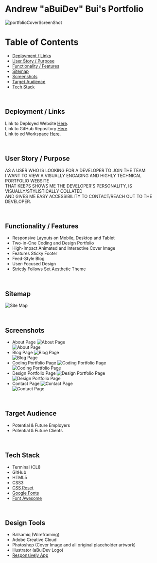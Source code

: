 # Andrew "aBuiDev" Bui's Portfolio

![portfolioCoverScreenShot](./images/screenShotMainPage.jpg)

# Table of Contents

* [Deployment / Links](#Deployment)
* [User Story / Purpose](#User-Story-/-Purpose)
* [Functionality / Features](#Functionality-/-Features)
* [Sitemap](#Sitemap)
* [Screenshots](#Screenshots)
* [Target Audience](#Target-Audience)
* [Tech Stack](#Tech-Stack)

<br>

## Deployment / Links
Link to Deployed Website [Here](https://youtu.be/6xd0MWG57CA). <br>
Link to GitHub Repository [Here](https://github.com/aBuiDev/aBuiDevPortfolio.git). <br>
Link to ed Workspace [Here](https://edstem.org/courses/4464/workspaces/pYhSpI78iu48yZkAOxngxYyzWQ3WZ0AW). <br>

<br>

## User Story / Purpose

AS A USER WHO IS LOOKING FOR A DEVELOPER TO JOIN THE TEAM <br>
I WANT TO VIEW A VISUALLY ENGAGING AND HIGHLY TECHNICAL PORTFOLIO WEBSITE <br>
THAT KEEPS SHOWS ME THE DEVELOPER'S PERSONALITY, IS VISUALLY/STYLISTICALLY COLLATED <br>
AND GIVES ME EASY ACCESSIBILITY TO CONTACT/REACH OUT TO THE DEVELOPER. <br> 

<br>

## Functionality / Features

* Responsive Layouts on Mobile, Desktop and Tablet
* Two-in-One Coding and Design Portfolio
* High-Impact Animated and Interactive Cover Image
* Features Sticky Footer
* Feed-Style Blog
* User-Focused Design
* Strictly Follows Set Aesthetic Theme

<br>

## Sitemap

![Site Map](./images/screenShotSiteMap.jpg)

<br>

## Screenshots

* About Page
![About Page](./images/screenShotAboutPage.jpg) <br>
![About Page](./images/screenShotAboutPageResponsive.jpg) <br>
* Blog Page
![Blog Page](./images/screenShotBlogPage.jpg) <br>
![Blog Page](./images/screenShotBlogPageResponsive.jpg) <br>
* Coding Portfolio Page
![Coding Portfolio Page](./images/screenShotCodingPortfolioPage.jpg) <br>
![Coding Portfolio Page](./images/screenShotCodingPortfolioPageResponsive.jpg) <br>
* Design Portfolio Page
![Design Portfolio Page](./images/screenShotDesignPortfolioPage.jpg) <br>
![Design Portfolio Page](./images/screenShotDesignPortfolioPageResponsive.jpg) <br>
* Contact Page
![Contact Page](./images/screenShotContactPage.jpg) <br> 
![Contact Page](./images/screenShotContactPageResponsive.jpg) <br>

<br>

## Target Audience

* Potential & Future Employers
* Potential & Future Clients

<br>

## Tech Stack

* Terminal (CLI)
* GitHub
* HTML5
* CSS3
* [CSS Reset](https://meyerweb.com/eric/tools/css/reset/)
* [Google Fonts](https://fonts.google.com/?query=poppins)
* [Font Awesome](https://fontawesome.com/)

<br>

## Design Tools

* Balsamiq (Wireframing)
* Adobe Creative Cloud
* Photoshop (Cover Image and all original placeholder artwork)
* Illustrator (aBuiDev Logo)
* [Responsively App](https://responsively.app/)


